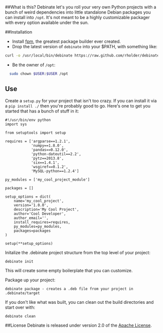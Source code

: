 ##What is this?
Debinate let's you roll your very own Python projects with a bunch of weird
dependencies into little standalone Debian packages you can install into `/opt`.
It's not meant to be a highly customizable packager with every option available
under the sun.

##Installation

 * Install [fpm](https://github.com/jordansissel/fpm), the greatest package builder ever created.
 * Drop the latest version of `debinate` into your $PATH, with something like:

```bash
curl -o /usr/local/bin/debinate https://raw.github.com/rholder/debinate/master/debinate
 ```
 * Be the owner of `/opt`:

```bash
  sudo chown $USER:$USER /opt
```

## Use
Create a `setup.py` for your project that isn't too crazy. If you can install
it via a `pip install ./` then you're probably good to go. Here's one to get
you started that has a bunch of stuff in it:
```
#!/usr/bin/env python
import sys

from setuptools import setup

requires = ['argparse==1.2.1',
            'numpy==1.8.0',
            'pandas==0.12.0',
            'python-dateutil==2.2',
            'pytz==2013.8',
            'six==1.4.1',
            'wsgiref==0.1.2',
            'MySQL-python==1.2.4']

py_modules = ['my_cool_project_module']

packages = []

setup_options = dict(
    name='my_cool_project',
    version='1.0.0',
    description='My Cool Project',
    author='Cool Developer',
    author_email='',
    install_requires=requires,
    py_modules=py_modules,
    packages=packages
)

setup(**setup_options)
```

Initalize the .debinate project structure from the top level of your project:
```
debinate init
```
This will create some empty boilerplate that you can customize.

Package up your project:
```
debinate package - creates a .deb file from your project in .debinate/target
```

If you don't like what was built, you can clean out the build directories and
start over with:
```
debinate clean
```

##License
Debinate is released under version 2.0 of the
[Apache License](http://www.apache.org/licenses/LICENSE-2.0).
